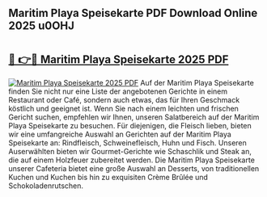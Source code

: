 ## Maritim Playa Speisekarte PDF Download Online 2025 u0OHJ

# <h2><a href="http://gc72fy2.nevu.top/?p=Maritim+Playa+Speisekarte">🔗 👉🔴 Maritim Playa Speisekarte 2025 PDF</a></h2>

[![Maritim Playa Speisekarte 2025 PDF](https://i.imgur.com/dBaPXMq.png)](http://gc72fy2.nevu.top/?p=Maritim+Playa+Speisekarte)
Auf der Maritim Playa Speisekarte finden Sie nicht nur eine Liste der angebotenen Gerichte in einem Restaurant oder Café, sondern auch etwas, das für Ihren Geschmack köstlich und geeignet ist. Wenn Sie nach einem leichten und frischen Gericht suchen, empfehlen wir Ihnen, unseren Salatbereich auf der Maritim Playa Speisekarte zu besuchen. Für diejenigen, die Fleisch lieben, bieten wir eine umfangreiche Auswahl an Gerichten auf der Maritim Playa Speisekarte an: Rindfleisch, Schweinefleisch, Huhn und Fisch. Unseren Auserwählten bieten wir Gourmet-Gerichte wie Schaschlik und Steak an, die auf einem Holzfeuer zubereitet werden. Die Maritim Playa Speisekarte unserer Cafeteria bietet eine große Auswahl an Desserts, von traditionellen Kuchen und Kuchen bis hin zu exquisiten Crème Brûlée und Schokoladenrutschen.

